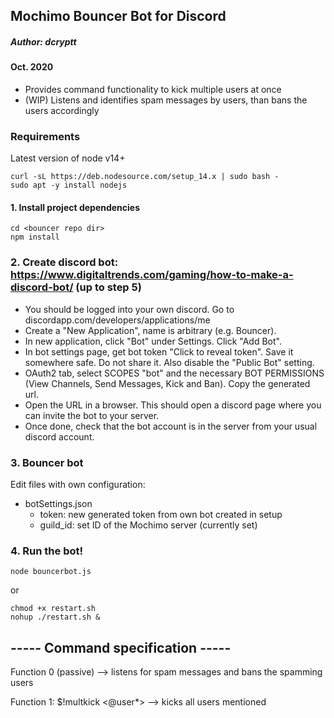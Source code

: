 ## Mochimo Bouncer Bot for Discord
##### Author: dcryptt
#### Oct. 2020

- Provides command functionality to kick multiple users at once
- (WIP) Listens and identifies spam messages by users, than bans the users accordingly


### Requirements ###
Latest version of node v14+
```
curl -sL https://deb.nodesource.com/setup_14.x | sudo bash -
sudo apt -y install nodejs
```

#### 1. Install project dependencies
```
cd <bouncer repo dir>
npm install
```

### 2. Create discord bot: https://www.digitaltrends.com/gaming/how-to-make-a-discord-bot/ (up to step 5)
- You should be logged into your own discord. Go to discordapp.com/developers/applications/me
- Create a "New Application", name is arbitrary (e.g. Bouncer).
- In new application, click "Bot" under Settings. Click "Add Bot".
- In bot settings page, get bot token "Click to reveal token". Save it somewhere safe. Do not share it. Also disable the "Public Bot" setting.
- OAuth2 tab, select SCOPES "bot" and the necessary BOT PERMISSIONS (View Channels, Send Messages, Kick and Ban). Copy the generated url.
- Open the URL in a browser. This should open a discord page where you can invite the bot to your server.
- Once done, check that the bot account is in the server from your usual discord account.


### 3. Bouncer bot

Edit files with own configuration:

- botSettings.json
  - token: new generated token from own bot created in setup
  - guild_id: set ID of the Mochimo server (currently set)

### 4. Run the bot!
```
node bouncerbot.js
```
or 
```
chmod +x restart.sh
nohup ./restart.sh &
```



## ----- Command specification -----
Function 0 (passive)
--> listens for spam messages and bans the spamming users

Function 1: $!multkick <@user*>
--> kicks all users mentioned

